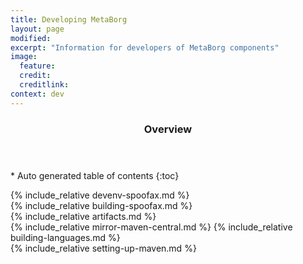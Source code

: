 ```yaml
---
title: Developing MetaBorg
layout: page
modified: 
excerpt: "Information for developers of MetaBorg components"
image:
  feature: 
  credit: 
  creditlink: 
context: dev
---
```


<section id="table-of-contents" class="toc"> 
  <header> <h3>Overview</h3> </header>
  <div id="drawer" markdown="1">
  *  Auto generated table of contents
  {:toc}
  </div>
</section><!-- /#table-of-contents -->
   
{% include_relative devenv-spoofax.md %}     
{% include_relative building-spoofax.md %}    
{% include_relative artifacts.md %}            
{% include_relative mirror-maven-central.md %}
{% include_relative building-languages.md %}     
{% include_relative setting-up-maven.md %}
